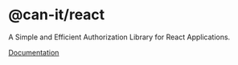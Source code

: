 # @can-it/react

A Simple and Efficient Authorization Library for React Applications.

[Documentation](https://can-it.github.io/packages/react/)
